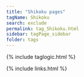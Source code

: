 ```yaml
---
title: "Shikoku pages"
tagName: Shikoku
search: exclude
permalink: tag_Shikoku.html
sidebar: tagPage_sidebar
folder: tags
---
```


{% include taglogic.html %}

{% include links.html %}
